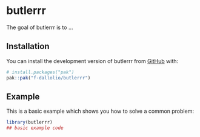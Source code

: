 
# butlerrr

<!-- badges: start -->
<!-- badges: end -->

The goal of butlerrr is to ...

## Installation

You can install the development version of butlerrr from [GitHub](https://github.com/) with:

``` r
# install.packages("pak")
pak::pak("f-dallolio/butlerrr")
```

## Example

This is a basic example which shows you how to solve a common problem:

``` r
library(butlerrr)
## basic example code
```

